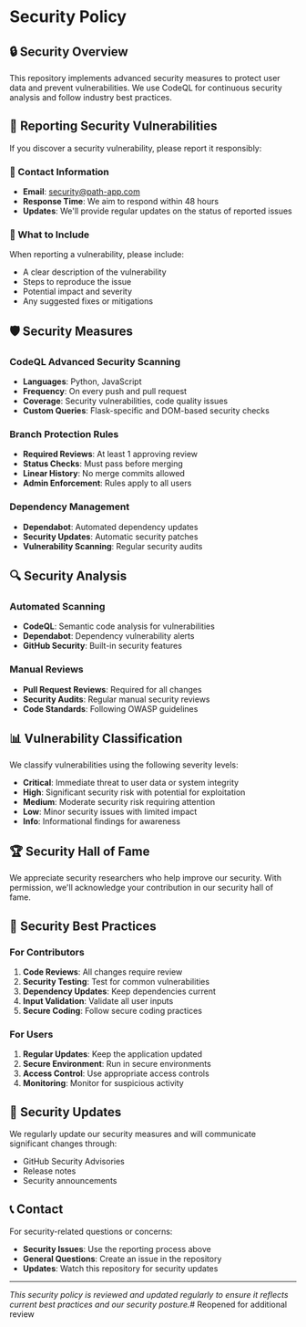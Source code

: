 # Security Policy

## 🔒 Security Overview

This repository implements advanced security measures to protect user data and prevent vulnerabilities. We use CodeQL for continuous security analysis and follow industry best practices.

## 🚨 Reporting Security Vulnerabilities

If you discover a security vulnerability, please report it responsibly:

### 📧 Contact Information
- **Email**: security@path-app.com
- **Response Time**: We aim to respond within 48 hours
- **Updates**: We'll provide regular updates on the status of reported issues

### 📝 What to Include
When reporting a vulnerability, please include:
- A clear description of the vulnerability
- Steps to reproduce the issue
- Potential impact and severity
- Any suggested fixes or mitigations

## 🛡️ Security Measures

### CodeQL Advanced Security Scanning
- **Languages**: Python, JavaScript
- **Frequency**: On every push and pull request
- **Coverage**: Security vulnerabilities, code quality issues
- **Custom Queries**: Flask-specific and DOM-based security checks

### Branch Protection Rules
- **Required Reviews**: At least 1 approving review
- **Status Checks**: Must pass before merging
- **Linear History**: No merge commits allowed
- **Admin Enforcement**: Rules apply to all users

### Dependency Management
- **Dependabot**: Automated dependency updates
- **Security Updates**: Automatic security patches
- **Vulnerability Scanning**: Regular security audits

## 🔍 Security Analysis

### Automated Scanning
- **CodeQL**: Semantic code analysis for vulnerabilities
- **Dependabot**: Dependency vulnerability alerts
- **GitHub Security**: Built-in security features

### Manual Reviews
- **Pull Request Reviews**: Required for all changes
- **Security Audits**: Regular manual security reviews
- **Code Standards**: Following OWASP guidelines

## 📊 Vulnerability Classification

We classify vulnerabilities using the following severity levels:

- **Critical**: Immediate threat to user data or system integrity
- **High**: Significant security risk with potential for exploitation
- **Medium**: Moderate security risk requiring attention
- **Low**: Minor security issues with limited impact
- **Info**: Informational findings for awareness

## 🏆 Security Hall of Fame

We appreciate security researchers who help improve our security. With permission, we'll acknowledge your contribution in our security hall of fame.

## 📜 Security Best Practices

### For Contributors
1. **Code Reviews**: All changes require review
2. **Security Testing**: Test for common vulnerabilities
3. **Dependency Updates**: Keep dependencies current
4. **Input Validation**: Validate all user inputs
5. **Secure Coding**: Follow secure coding practices

### For Users
1. **Regular Updates**: Keep the application updated
2. **Secure Environment**: Run in secure environments
3. **Access Control**: Use appropriate access controls
4. **Monitoring**: Monitor for suspicious activity

## 🔄 Security Updates

We regularly update our security measures and will communicate significant changes through:
- GitHub Security Advisories
- Release notes
- Security announcements

## 📞 Contact

For security-related questions or concerns:
- **Security Issues**: Use the reporting process above
- **General Questions**: Create an issue in the repository
- **Updates**: Watch this repository for security updates

---

*This security policy is reviewed and updated regularly to ensure it reflects current best practices and our security posture.*# Reopened for additional review
